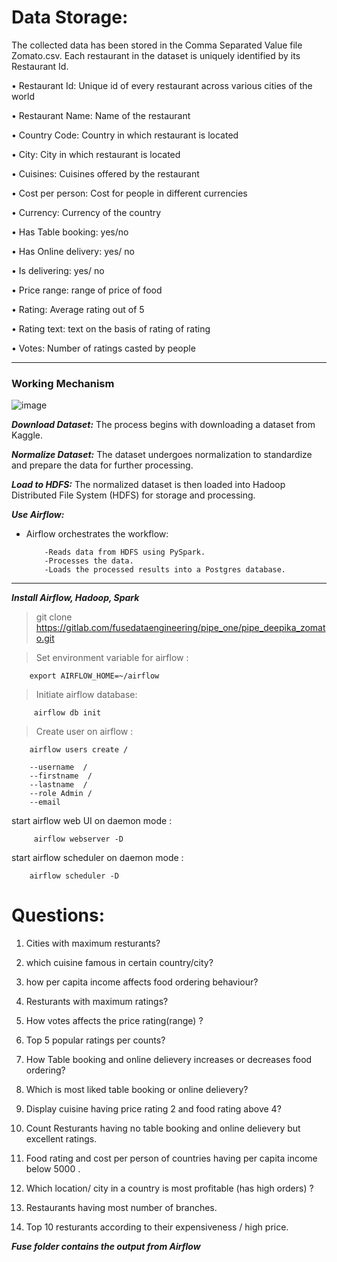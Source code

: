 # Data Storage:

The collected data has been stored in the Comma Separated Value file Zomato.csv. Each restaurant in the dataset is uniquely identified by its Restaurant Id.

• Restaurant Id: Unique id of every restaurant across various cities of the world

• Restaurant Name: Name of the restaurant

• Country Code: Country in which restaurant is located

• City: City in which restaurant is located

• Cuisines: Cuisines offered by the restaurant

• Cost per person: Cost for people in different currencies

• Currency: Currency of the country

• Has Table booking: yes/no

• Has Online delivery: yes/ no

• Is delivering: yes/ no

• Price range: range of price of food

• Rating: Average rating out of 5

• Rating text: text on the basis of rating of rating

• Votes: Number of ratings casted by people

---

### Working Mechanism

![image](https://github.com/user-attachments/assets/0a78469e-82cb-49d2-92f5-a4cb2ef940fa)

***Download Dataset:*** The process begins with downloading a dataset from Kaggle.

***Normalize Dataset:*** The dataset undergoes normalization to standardize and prepare the data for further processing.

***Load to HDFS:*** The normalized dataset is then loaded into Hadoop Distributed File System (HDFS) for storage and processing.

***Use Airflow:***

- Airflow orchestrates the workflow:

          -Reads data from HDFS using PySpark.
          -Processes the data.
          -Loads the processed results into a Postgres database.


---
***Install Airflow, Hadoop, Spark***

>git clone https://gitlab.com/fusedataengineering/pipe_one/pipe_deepika_zomato.git

>Set environment variable for airflow :

        export AIRFLOW_HOME=~/airflow

>Initiate airflow database:

         airflow db init

>Create user on airflow :

        airflow users create /
    
        --username  /
        --firstname  /
        --lastname  /
        --role Admin /
        --email 




start airflow web UI on daemon mode : 

         airflow webserver -D 

start airflow scheduler on daemon mode : 
        
        airflow scheduler -D 


# Questions:


1. Cities with maximum resturants?

2. which cuisine famous in certain country/city?

3. how per capita income affects food ordering behaviour?

4. Resturants with maximum ratings?

5. How votes affects the price rating(range) ?

6. Top 5 popular ratings per counts?

7. How Table booking and  online delievery increases or decreases food ordering?

8. Which is most liked table booking or online delievery?

9. Display cuisine having price rating 2 and food rating above 4?

10. Count Resturants having no table booking and online delievery  but excellent ratings.

11. Food rating and cost per person of countries having per capita income below 5000 .

12. Which location/ city in a country is most profitable (has high orders) ?

13. Restaurants having most number of branches.

14. Top 10 resturants according to their expensiveness / high price.



***Fuse folder contains the output from Airflow***
